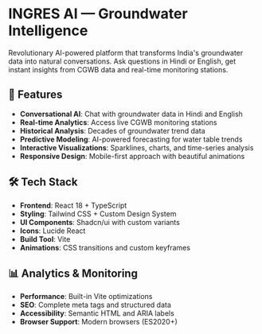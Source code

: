 # INGRES AI — Groundwater Intelligence

Revolutionary AI-powered platform that transforms India's groundwater data into natural conversations. Ask questions in Hindi or English, get instant insights from CGWB data and real-time monitoring stations.

## 🚀 Features

- **Conversational AI**: Chat with groundwater data in Hindi and English
- **Real-time Analytics**: Access live CGWB monitoring stations
- **Historical Analysis**: Decades of groundwater trend data
- **Predictive Modeling**: AI-powered forecasting for water table trends
- **Interactive Visualizations**: Sparklines, charts, and time-series analysis
- **Responsive Design**: Mobile-first approach with beautiful animations

## 🛠️ Tech Stack

- **Frontend**: React 18 + TypeScript
- **Styling**: Tailwind CSS + Custom Design System
- **UI Components**: Shadcn/ui with custom variants
- **Icons**: Lucide React
- **Build Tool**: Vite
- **Animations**: CSS transitions and custom keyframes



## 📊 Analytics & Monitoring

- **Performance**: Built-in Vite optimizations
- **SEO**: Complete meta tags and structured data
- **Accessibility**: Semantic HTML and ARIA labels
- **Browser Support**: Modern browsers (ES2020+)

